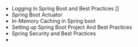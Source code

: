 - Logging In Spring Boot and Best Practices []
- Spring Boot Actuator
- In-Memory Caching in Spring boot
- Setting up Spring Boot Project And Best Practices
- Spring Security and Best Practices
- 